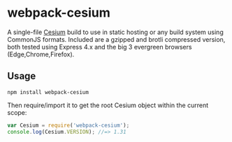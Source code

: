 # webpack-cesium

A single-file [Cesium](https://cesiumjs.org) build to use in static hosting or any build system using CommonJS formats.  Included are a gzipped and brotli compressed version, both tested using Express 4.x and the big 3 evergreen browsers (Edge,Chrome,Firefox).

## Usage

`npm install webpack-cesium`

Then require/import it to get the root Cesium object within the current scope:

```javascript
var Cesium = require('webpack-cesium');
console.log(Cesium.VERSION); //=> 1.31
```


